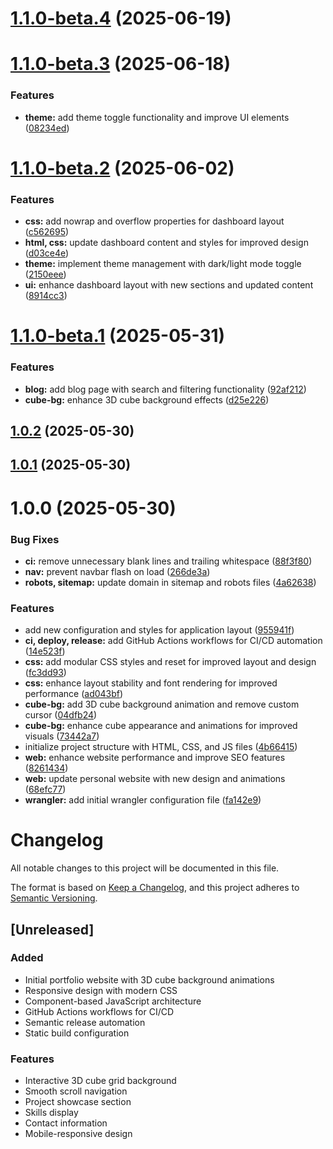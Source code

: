 # [1.1.0-beta.4](https://github.com/peritissimus/artifex/compare/v1.1.0-beta.3...v1.1.0-beta.4) (2025-06-19)

# [1.1.0-beta.3](https://github.com/peritissimus/artifex/compare/v1.1.0-beta.2...v1.1.0-beta.3) (2025-06-18)


### Features

* **theme:** add theme toggle functionality and improve UI elements ([08234ed](https://github.com/peritissimus/artifex/commit/08234edf0d02e2ff0536b13804ec444e3d4712e0))

# [1.1.0-beta.2](https://github.com/peritissimus/artifex/compare/v1.1.0-beta.1...v1.1.0-beta.2) (2025-06-02)


### Features

* **css:** add nowrap and overflow properties for dashboard layout ([c562695](https://github.com/peritissimus/artifex/commit/c5626950cad0d0b44bc9a4ce87f0e56df8dcbb10))
* **html, css:** update dashboard content and styles for improved design ([d03ce4e](https://github.com/peritissimus/artifex/commit/d03ce4e00176883621c8488154892d8d62242e50))
* **theme:** implement theme management with dark/light mode toggle ([2150eee](https://github.com/peritissimus/artifex/commit/2150eee090c405358632e26bd1b851cf9aa6f8a2))
* **ui:** enhance dashboard layout with new sections and updated content ([8914cc3](https://github.com/peritissimus/artifex/commit/8914cc385afc8a9692b39e439a54e0cc41ac0750))

# [1.1.0-beta.1](https://github.com/peritissimus/artifex/compare/v1.0.2...v1.1.0-beta.1) (2025-05-31)


### Features

* **blog:** add blog page with search and filtering functionality ([92af212](https://github.com/peritissimus/artifex/commit/92af212518d89c24369164b2eef516f0564d10c8))
* **cube-bg:** enhance 3D cube background effects ([d25e226](https://github.com/peritissimus/artifex/commit/d25e2262b9d28220848e4209b5dd34dd625f99b9))

## [1.0.2](https://github.com/peritissimus/artifex/compare/v1.0.1...v1.0.2) (2025-05-30)

## [1.0.1](https://github.com/peritissimus/artifex/compare/v1.0.0...v1.0.1) (2025-05-30)

# 1.0.0 (2025-05-30)

### Bug Fixes

- **ci:** remove unnecessary blank lines and trailing whitespace ([88f3f80](https://github.com/peritissimus/artifex/commit/88f3f803bbe121b95cc95b67b674d1a18f40970c))
- **nav:** prevent navbar flash on load ([266de3a](https://github.com/peritissimus/artifex/commit/266de3a21e8fed4a785275f9eee7f175dfefc1ab))
- **robots, sitemap:** update domain in sitemap and robots files ([4a62638](https://github.com/peritissimus/artifex/commit/4a626389d1c446c65e1452a5ed44d487998d5db2))

### Features

- add new configuration and styles for application layout ([955941f](https://github.com/peritissimus/artifex/commit/955941f9656811bc5d2ce3aaf6889d76d4a313c3))
- **ci, deploy, release:** add GitHub Actions workflows for CI/CD automation ([14e523f](https://github.com/peritissimus/artifex/commit/14e523f2d48dac31c560eabcfeff5a64f1043d3a))
- **css:** add modular CSS styles and reset for improved layout and design ([fc3dd93](https://github.com/peritissimus/artifex/commit/fc3dd93718a7e0218c9be26818c538d8fb4eebe2))
- **css:** enhance layout stability and font rendering for improved performance ([ad043bf](https://github.com/peritissimus/artifex/commit/ad043bfefaddcdd92e2d9ef1717d648224e04439))
- **cube-bg:** add 3D cube background animation and remove custom cursor ([04dfb24](https://github.com/peritissimus/artifex/commit/04dfb240ee34caf7a6f50a2af0a0fa0742ff7baf))
- **cube-bg:** enhance cube appearance and animations for improved visuals ([73442a7](https://github.com/peritissimus/artifex/commit/73442a7d8f7704cab200878b0140bf285d013974))
- initialize project structure with HTML, CSS, and JS files ([4b66415](https://github.com/peritissimus/artifex/commit/4b66415724f3af40e54c150bae70fe4ce852c9f8))
- **web:** enhance website performance and improve SEO features ([8261434](https://github.com/peritissimus/artifex/commit/8261434f34dc147ecb8c98972cfa2f9c1df47115))
- **web:** update personal website with new design and animations ([68efc77](https://github.com/peritissimus/artifex/commit/68efc7773f16dd7223c6700d8f8af20e5e479a69))
- **wrangler:** add initial wrangler configuration file ([fa142e9](https://github.com/peritissimus/artifex/commit/fa142e932a794c0d7e9f5b9f7a446c2b39b8c06a))

# Changelog

All notable changes to this project will be documented in this file.

The format is based on [Keep a Changelog](https://keepachangelog.com/en/1.0.0/),
and this project adheres to [Semantic Versioning](https://semver.org/spec/v2.0.0.html).

## [Unreleased]

### Added

- Initial portfolio website with 3D cube background animations
- Responsive design with modern CSS
- Component-based JavaScript architecture
- GitHub Actions workflows for CI/CD
- Semantic release automation
- Static build configuration

### Features

- Interactive 3D cube grid background
- Smooth scroll navigation
- Project showcase section
- Skills display
- Contact information
- Mobile-responsive design
